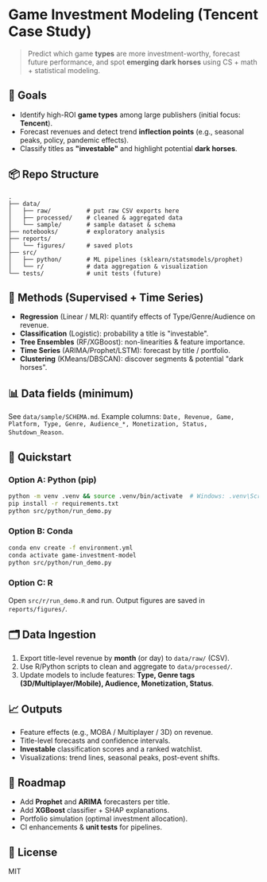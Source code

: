 # Game Investment Modeling (Tencent Case Study)

> Predict which game **types** are more investment-worthy, forecast future performance, and spot **emerging dark horses** using CS + math + statistical modeling.

## 🎯 Goals
- Identify high-ROI **game types** among large publishers (initial focus: **Tencent**).
- Forecast revenues and detect trend **inflection points** (e.g., seasonal peaks, policy, pandemic effects).
- Classify titles as **"investable"** and highlight potential **dark horses**.

## 📦 Repo Structure
```
.
├── data/
│   ├── raw/          # put raw CSV exports here
│   ├── processed/    # cleaned & aggregated data
│   └── sample/       # sample dataset & schema
├── notebooks/        # exploratory analysis
├── reports/
│   └── figures/      # saved plots
├── src/
│   ├── python/       # ML pipelines (sklearn/statsmodels/prophet)
│   └── r/            # data aggregation & visualization
└── tests/            # unit tests (future)
```

## 🧠 Methods (Supervised + Time Series)
- **Regression** (Linear / MLR): quantify effects of Type/Genre/Audience on revenue.
- **Classification** (Logistic): probability a title is "investable".
- **Tree Ensembles** (RF/XGBoost): non-linearities & feature importance.
- **Time Series** (ARIMA/Prophet/LSTM): forecast by title / portfolio.
- **Clustering** (KMeans/DBSCAN): discover segments & potential "dark horses".

## 📊 Data fields (minimum)
See `data/sample/SCHEMA.md`. Example columns: `Date, Revenue, Game, Platform, Type, Genre, Audience_*, Monetization, Status, Shutdown_Reason`.

## 🚀 Quickstart
### Option A: Python (pip)
```bash
python -m venv .venv && source .venv/bin/activate  # Windows: .venv\Scripts\activate
pip install -r requirements.txt
python src/python/run_demo.py
```

### Option B: Conda
```bash
conda env create -f environment.yml
conda activate game-investment-model
python src/python/run_demo.py
```

### Option C: R
Open `src/r/run_demo.R` and run. Output figures are saved in `reports/figures/`.

## 🗂 Data Ingestion
1. Export title-level revenue by **month** (or day) to `data/raw/` (CSV).
2. Use R/Python scripts to clean and aggregate to `data/processed/`.
3. Update models to include features: **Type, Genre tags (3D/Multiplayer/Mobile), Audience, Monetization, Status**.

## 📈 Outputs
- Feature effects (e.g., MOBA / Multiplayer / 3D) on revenue.
- Title-level forecasts and confidence intervals.
- **Investable** classification scores and a ranked watchlist.
- Visualizations: trend lines, seasonal peaks, post-event shifts.

## 🤖 Roadmap
- Add **Prophet** and **ARIMA** forecasters per title.
- Add **XGBoost** classifier + SHAP explanations.
- Portfolio simulation (optimal investment allocation).
- CI enhancements & **unit tests** for pipelines.

## 📄 License
MIT